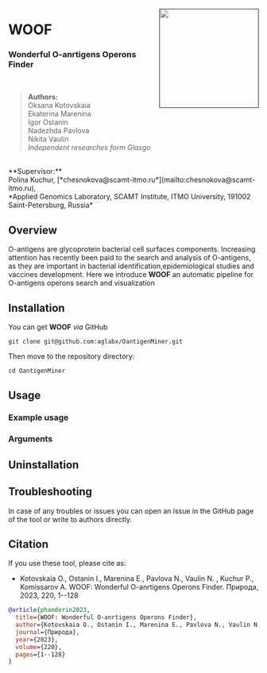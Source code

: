 
<a href=""><img src="img/woof_logo.png" align="right" width="200" ></a>

# WOOF 


### Wonderful O-anrtigens Operons Finder

<br />

> **Authors:** <br />
Oksana Kotovskaia <br />
Ekaterina Marenina <br />
Igor Ostanin <br />
Nadezhda Pavlova <br />
Nikita Vaulin <br />
*Independent researches form Glasgo* <br />
<br />
**Supervisor:** <br />
Polina Kuchur, [*chesnokova@scamt-itmo.ru*](mailto:chesnokova@scamt-itmo.ru), <br /> *Applied Genomics Laboratory, SCAMT Institute, ITMO University, 191002 Saint-Petersburg, Russia*

## Overview

O-antigens are glycoprotein bacterial cell surfaces components. Increasing attention has recently been paid to the search and analysis of O-antigens, as they are important in bacterial identification,epidemiological studies and vaccines development. Here we introduce **WOOF** an automatic pipeline for O-antigens operons search and visualization

 
## Installation

You can get **WOOF** *via* GitHub

```
git clone git@github.com:aglabx/OantigenMiner.git
```

Then move to the repository directory:

```
cd OantigenMiner
```


## Usage

### Example usage



### Arguments


## Uninstallation


## Troubleshooting

In case of any troubles or issues you can open an issue in the GitHub page of the tool or write to authors directly. 
## Citation

If you use these tool, please cite as:
- Kotovskaia O., Ostanin I., Marenina E., Pavlova N., Vaulin N. , Kuchur P., Komissarov A. WOOF: Wonderful O-anrtigens Operons Finder. Природа, 2023, 220, 1--128
```bibtex
@article{phandorin2023,
  title={WOOF: Wonderful O-anrtigens Operons Finder},
  author={Kotovskaia O., Ostanin I., Marenina E., Pavlova N., Vaulin N. , Kuchur P., Komissarov A.},
  journal={Природа},
  year={2023},
  volume={220},
  pages={1--128}
}
```

